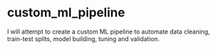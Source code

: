 # custom_ml_pipeline
I will attempt to create a custom ML pipeline to automate data cleaning, train-test splits, model building, tuning and validation.
